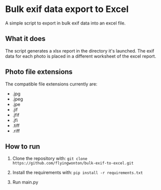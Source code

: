 # Bulk exif data export to Excel

A simple script to export in bulk exif data into an excel file.

## What it does

The script generates a xlsx report in the directory it's launched. The exif data for each photo is placed in a different worksheet of the excel report.

## Photo file extensions

The compatible file extensions currently are:
- .jpg
- .jpeg
- .jpe
- .jif
- .jfif
- .jfi
- .tiff
- .riff

## How to run

1. Clone the repository with: `git clone https://github.com/flyingwonton/bulk-exif-to-excel.git`

2. Install the requirements with: `pip install -r requirements.txt`

3. Run main.py
